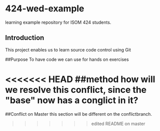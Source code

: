 # 424-wed-example
learning example repository for ISOM 424 students.

## Introduction
This project enables us to learn source code control using Git

##Purpose
To have code we can use for hands on exercises

<<<<<<< HEAD
##method
how will we resolve this conflict, since the "base" now has a conglict in it?
=======
##Conflict on Master
this section will be different on the conflictbranch.
>>>>>>> edited README on master
